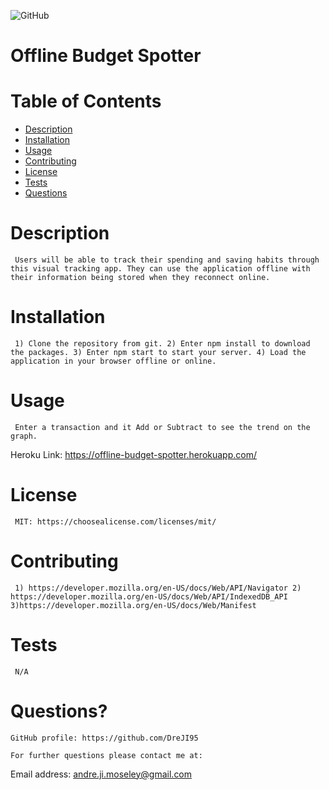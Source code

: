  ![GitHub](https://img.shields.io/badge/license-MIT-blue)
  
  # Offline Budget Spotter

  # Table of Contents
  * [Description](#description)
  * [Installation](#installation)
  * [Usage](#usage)
  * [Contributing](#contributing)
  * [License](#license)
  * [Tests](#tests)
  * [Questions](#questions?)

  # Description
     Users will be able to track their spending and saving habits through this visual tracking app. They can use the application offline with their information being stored when they reconnect online.

  # Installation 
     1) Clone the repository from git. 2) Enter npm install to download the packages. 3) Enter npm start to start your server. 4) Load the application in your browser offline or online.

  # Usage 
     Enter a transaction and it Add or Subtract to see the trend on the graph.
     
  Heroku Link: https://offline-budget-spotter.herokuapp.com/

  # License
     MIT: https://choosealicense.com/licenses/mit/
     
  # Contributing
     1) https://developer.mozilla.org/en-US/docs/Web/API/Navigator 2) https://developer.mozilla.org/en-US/docs/Web/API/IndexedDB_API 3)https://developer.mozilla.org/en-US/docs/Web/Manifest

  # Tests
     N/A

  # Questions?

    GitHub profile: https://github.com/DreJI95
     
    For further questions please contact me at:

  Email address: andre.ji.moseley@gmail.com
